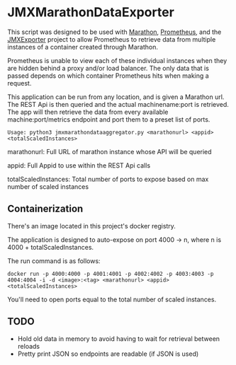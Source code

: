 # JMXMarathonDataExporter

This script was designed to be used with [Marathon](https://mesosphere.github.io/marathon/),
[Prometheus](https://prometheus.io/),
and the [JMXExporter](https://github.com/prometheus/jmx_exporter) project to 
allow Prometheus to retrieve data from multiple instances of a container 
created through Marathon.

Prometheus is unable to view each of these individual instances when
they are hidden behind a proxy and/or load balancer. The only data that
is passed depends on which container Prometheus hits when making a request.

This application can be run from any location, and is given a Marathon url.
The REST Api is then queried and the actual machinename:port is retrieved.
The app will then retrieve the data from every available machine:port/metrics
endpoint and port them to a preset list of ports.

    Usage: python3 jmxmarathondataaggregator.py <marathonurl> <appid> <totalScaledInstances>

marathonurl:             Full URL of marathon instance whose API will be queried

appid:                   Full Appid to use within the REST Api calls

totalScaledInstances:    Total number of ports to expose based on max number of scaled instances

## Containerization

There's an image located in this project's docker registry. 

The application is designed to auto-expose on port 4000 -> n, where n is 4000 + totalScaledInstances.

The run command is as follows: 
    
    docker run -p 4000:4000 -p 4001:4001 -p 4002:4002 -p 4003:4003 -p 4004:4004 -i -d <image>:<tag> <marathonurl> <appid> <totalScaledInstances>
    
You'll need to open ports equal to the total number of scaled instances.

## TODO
- Hold old data in memory to avoid having to wait for retrieval between reloads
- Pretty print JSON so endpoints are readable (if JSON is used)